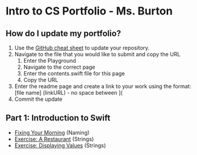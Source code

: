 # Intro to CS Portfolio - Ms. Burton

## How do I update my portfolio?
1. Use the [GitHub cheat sheet](https://drive.google.com/open?id=13uLdSkB9FK4YClBhZaQYpAz-5gcX8SVpx8qLW7941zM) to update your repository.
2. Navigate to the file that you would like to submit and copy the URL
    1. Enter the Playground
    2. Navigate to the correct page
    3. Enter the contents.swift file for this page
    4. Copy the URL
3. Enter the readme page and create a link to your work using the format: [file name] (linkURL) - no space between ](
4. Commit the update

## Part 1: Introduction to Swift
* [Fixing Your Morning](https://github.com/blakeCS/introCS-sp19/blob/master/02_Naming.playground/Pages/12-ExerciseMorning.xcplaygroundpage/Contents.swift) (Naming)
* [Exercise: A Restaurant](https://github.com/blakeCS/introCS-sp19/blob/master/03_Strings.playground/Pages/Exercise-A%20Restaurant.xcplaygroundpage/Contents.swift) (Strings)
* [Exercise: Displaying Values](https://github.com/blakeCS/introCS-sp19/blob/master/03_Strings.playground/Pages/Exercise-Displaying%20Values.xcplaygroundpage/Contents.swift) (Strings)
